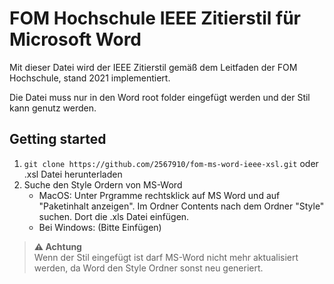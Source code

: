# FOM Hochschule IEEE Zitierstil für Microsoft Word
Mit dieser Datei wird der IEEE Zitierstil gemäß dem Leitfaden der FOM Hochschule, stand 2021 implementiert.

Die Datei muss nur in den Word root folder eingefügt werden und der Stil kann genutz werden. 

## Getting started
1. `git clone https://github.com/2567910/fom-ms-word-ieee-xsl.git` oder .xsl Datei herunterladen
2. Suche den Style Ordern von MS-Word
    -  MacOS: Unter Prgramme rechtsklick auf MS Word und auf "Paketinhalt anzeigen". Im Ordner Contents nach dem Ordner "Style" suchen. Dort die .xls Datei einfügen.  
    -  Bei Windows: (Bitte Einfügen)
    
> **⚠ Achtung**  
> Wenn der Stil eingefügt ist darf MS-Word nicht mehr aktualisiert werden, da Word den Style Ordner sonst neu generiert.
